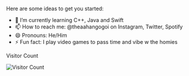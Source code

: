 
Here are some ideas to get you started:

- 🌱 I’m currently learning C++, Java and Swift 
- 📫 How to reach me: @theaahangogoi on Instagram, Twitter, Spotify
- 😄 Pronouns: He/Him 
- ⚡ Fun fact: I play video games to pass time and vibe w the homies 

Visitor Count

![Visitor Count](https://profile-counter.glitch.me/{TheAahanGogoi}/count.svg)
